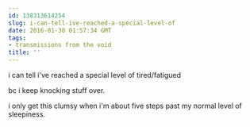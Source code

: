 ```yaml
---
id: 138313614254
slug: i-can-tell-ive-reached-a-special-level-of
date: 2016-01-30 01:57:34 GMT
tags:
- transmissions from the void
title: ''
---
```


i can tell i've reached a special level of tired/fatigued

bc i keep knocking stuff over.

i only get this clumsy when i'm about five steps past my normal level of sleepiness.